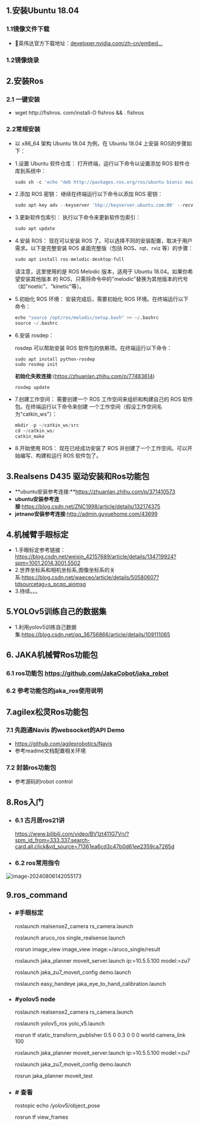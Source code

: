 ## 1.安装Ubuntu 18.04

### 1.1镜像文件下载

- 🍊英伟达官方下载地址：[developer.nvidia.com/zh-cn/embed…](https://link.juejin.cn/?target=https%3A%2F%2Fdeveloper.nvidia.com%2Fzh-cn%2Fembedded%2Fdownloads)

### 1.2镜像烧录

## 2.安装Ros

### 2.1 一键安装

- wget http://fishros. com/install-O fishros && . fishros

### 2.2常规安装

- 以 x86_64 架构 Ubuntu 18.04 为例，在 Ubuntu 18.04 上安装 ROS的步骤如下：

- 1.设置 Ubuntu 软件仓库：
  打开终端，运行以下命令以设置添加 ROS 软件仓库到系统中：

  ```python
  sudo sh -c 'echo "deb http://packages.ros.org/ros/ubuntu bionic main" > /etc/apt/sources.list.d/ros-latest.list'
  ```

- 2.添加 ROS 密钥：
  继续在终端运行以下命令以添加 ROS 密钥：

  ```python
  sudo apt-key adv --keyserver 'hkp://keyserver.ubuntu.com:80' --recv-key C1CF6E31E6BADE8868B172B4F42ED6FBAB17C654
  ```

- 3.更新软件包索引：
  执行以下命令来更新软件包索引：

  ```python
  sudo apt update
  ```

- 4.安装 ROS：
  现在可以安装 ROS 了。可以选择不同的安装配置，取决于用户需求。以下是完整安装 ROS
  桌面完整版（包括 ROS、rqt、rviz 等）的步骤：

  ```python
  sudo apt install ros-melodic-desktop-full
  ```

  请注意，这里使用的是 ROS Melodic 版本，适用于 Ubuntu 18.04。如果你希望安装其他版本
  的 ROS，只需将命令中的"melodic"替换为其他版本的代号（如"noetic"、"kinetic"等）。

- 5.初始化 ROS 环境：
  安装完成后，需要初始化 ROS 环境。在终端运行以下命令：

  ```python
  echo "source /opt/ros/melodic/setup.bash" >> ~/.bashrc
  source ~/.bashrc
  ```

- 6.安装 rosdep：

  rosdep 可以帮助安装 ROS 软件包的依赖项。在终端运行以下命令：

  ```
  sudo apt install python-rosdep
  sudo rosdep init
  ```

  **初始化失败连接**:(https://zhuanlan.zhihu.com/p/77483614)

  ```
  rosdep update
  ```

- 7.创建工作空间：
  需要创建一个 ROS 工作空间来组织和构建自己的 ROS 软件包。在终端运行以下命令来创建
  一个工作空间（假设工作空间名为"catkin_ws"）：

  ```python
  mkdir -p ~/catkin_ws/src
  cd ~/catkin_ws/
  catkin_make
  ```

- 8.开始使用 ROS：
  现在已经成功安装了 ROS 并创建了一个工作空间。可以开始编写、构建和运行 ROS 软件包了。


## 3.Realsens D435 驱动安装和Ros功能包

- **ubuntu安装参考连接:**https://zhuanlan.zhihu.com/p/371410573
- **ubuntu安装参考连接**:https://blog.csdn.net/ZNC1998/article/details/132174375
- **jetnano安装参考连接**:http://admin.guyuehome.com/43699

## 4.机械臂手眼标定

- 1.手眼标定参考链接：https://blog.csdn.net/weixin_42157689/article/details/134719924?spm=1001.2014.3001.5502
- 2.世界坐标系和相机坐标系,图像坐标系的关系:https://blog.csdn.net/waeceo/article/details/50580607?tdsourcetag=s_pcqq_aiomsg
- 3.待续。。。

## 5.YOLOv5训练自己的数据集

- 1.利用yolov5训练自己数据集:https://blog.csdn.net/qq_36756866/article/details/109111065

## 6. JAKA机械臂Ros功能包

### 6.1 ros功能包 https://github.com/JakaCobot/jaka_robot

### 6.2 参考功能包的jaka_ros使用说明

## 7.agilex松灵Ros功能包

### 7.1 先跑通Navis 的websocket的API Demo

- https://github.com/agilexrobotics/Navis 
- 参考readme文档配置相关环境

### 7.2 封装ros功能包

- 参考源码的robot control

## 8.Ros入门

- ### 6.1 古月居ros21讲

  https://www.bilibili.com/video/BV1zt411G7Vn/?spm_id_from=333.337.search-card.all.click&vd_source=71361ea6cd3c47b0d61ee2359ca7265d

- ### 6.2 ros常用指令

![image-20240806142055173](.assets/image-20240806142055173.png)

## 9.ros_command
- ### #手眼标定

  roslaunch realsense2_camera rs_camera.launch
  
  roslaunch aruco_ros single_realsense.launch
  
  rosrun image_view image_view image:=/aruco_single/result
  
  roslaunch jaka_planner moveit_server.launch ip:=10.5.5.100 model:=zu7 
  
  roslaunch jaka_zu7_moveit_config demo.launch
  
  roslaunch easy_handeye jaka_eye_to_hand_calibration.launch

- ### #yolov5 node

  roslaunch realsense2_camera rs_camera.launch
  
  roslaunch yolov5_ros yolo_v5.launch
  
  rosrun tf static_transform_publisher 0.5 0 0.3 0 0 0 world camera_link 100
  
  roslaunch jaka_planner moveit_server.launch ip:=10.5.5.100 model:=zu7 
  
  roslaunch jaka_zu7_moveit_config demo.launch
  
  rosrun jaka_planner moveit_test

- ### # 查看

  rostopic echo /yolov5/object_pose
  
  rosrun tf view_frames 


